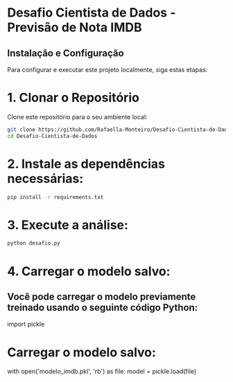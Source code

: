 # Desafio Cientista de Dados - Previsão de Nota IMDB

## Instalação e Configuração

Para configurar e executar este projeto localmente, siga estas etapas:

# 1. Clonar o Repositório

Clone este repositório para o seu ambiente local:

```bash
git clone https://github.com/Rafaella-Monteiro/Desafio-Cientista-de-Dados.git
cd Desafio-Cientista-de-Dados

```

# 2. Instale as dependências necessárias:
```bash
pip install -r requirements.txt
```

# 3. Execute a análise:
```bash
python desafio.py
```
# 4. Carregar o modelo salvo:
## Você pode carregar o modelo previamente treinado usando o seguinte código Python:

import pickle

# Carregar o modelo salvo: 
with open('modelo_imdb.pkl', 'rb') as file:
    model = pickle.load(file)


